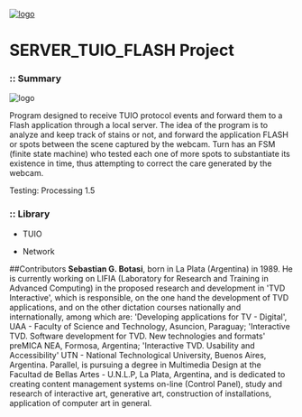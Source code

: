 [![logo](http://www.bionimio.com.ar/img/logo.jpg)](http://www.bionimio.com.ar)  
 
# SERVER_TUIO_FLASH Project

### :: Summary

![logo](http://www.bionimio.com.ar/imgGitHub/serverTUIO.jpg)

Program designed to receive TUIO protocol events and forward them to a Flash application through a local server. 
The idea of the program is to analyze and keep track of stains or not, 
and forward the application FLASH or spots between the scene captured by the webcam.
Turn has an FSM (finite state machine) who tested each one of more spots to substantiate its existence in time,
thus attempting to correct the care generated by the webcam.

Testing: Processing 1.5

### :: Library

- TUIO

- Network


##Contributors 
**Sebastian G. Botasi**, born in La Plata (Argentina) in 1989.
He is currently working on LIFIA (Laboratory for Research and Training in Advanced Computing) in the proposed research and development in 'TVD Interactive', which is responsible, on the one hand the development of TVD applications, and on the other dictation courses nationally and internationally, among which are: 'Developing applications for TV - Digital', UAA - Faculty of Science and Technology, Asuncion, Paraguay; 'Interactive TVD. Software development for TVD. New technologies and formats' preMICA NEA, Formosa, Argentina; 'Interactive TVD. Usability and Accessibility' UTN - National Technological University, Buenos Aires, Argentina. Parallel, is pursuing a degree in Multimedia Design at the Facultad de Bellas Artes - U.N.L.P, La Plata, Argentina, and is dedicated to creating content management systems on-line (Control Panel), study and research of interactive art, generative art, construction of installations, application of computer art in general. 
